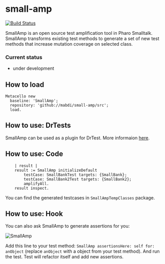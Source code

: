# small-amp
[![Build Status](https://travis-ci.com/mabdi/smalltalk-test-grinder.svg?branch=main)](https://travis-ci.com/github/mabdi/smalltalk-test-grinder)

SmallAmp is an open source test amplification tool in Pharo Smalltalk. SmallAmp transforms existing test methods to generate a set of new test methods that increase mutation coverage on selected class.

### Current status 

- under development

## How to load
```smalltalk
Metacello new
  baseline: 'SmallAmp';
  repository: 'github://mabdi/small-amp/src';
  load.
```

## How to use: DrTests

SmallAmp can be used as a plugin for DrTest. More informaion [here](https://github.com/mabdi/small-amp/wiki/DrTests-Plugin).

## How to use: Code



```smalltalk
	| result |
	result := SmallAmp initializeDefault
		testCase: SmallBankTest targets: {SmallBank};
		testCase: SmallBank2Test targets: {SmallBank2};
		amplifyAll.
	result inspect.
 ```
 
 You can find the generated testcases in `SmallAmpTempClasses` package. 

## How to use: Hook

You can also ask SmallAmp to generate assertions for you:

![SmallAmp](https://user-images.githubusercontent.com/3696683/86917621-a71f0480-c125-11ea-9f25-09ed7d6cf358.gif)

Add this line to your test method: `SmallAmp assertionsHere: self for: anObject` (replace `anObject` with a object from your test method).
And run the test. Test will refactor itself and add new assertions.

